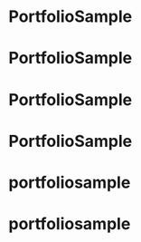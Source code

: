 # PortfolioSample
# PortfolioSample
# PortfolioSample
# PortfolioSample
# portfoliosample
# portfoliosample
